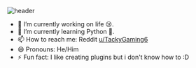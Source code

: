 ![header](https://capsule-render.vercel.app/api?type=waving&color=gradient&height=200&text=Hey%20Yo%20!&animation=fadeIn&fontColor=2ac3de)

- 🔭 I’m currently working on life 😢.
- 🌱 I’m currently learning Python 🐍.
- 📫 How to reach me: Reddit [u/TackyGaming6](https://reddit.com/user/TackyGaming6)
- 😄 Pronouns: He/Him
- ⚡ Fun fact: I like creating plugins but i don't know how to :D
